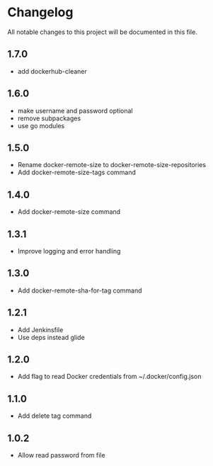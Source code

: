 # Changelog

All notable changes to this project will be documented in this file.

## 1.7.0

- add dockerhub-cleaner

## 1.6.0

- make username and password optional
- remove subpackages
- use go modules

## 1.5.0

- Rename docker-remote-size to docker-remote-size-repositories
- Add docker-remote-size-tags command

## 1.4.0

- Add docker-remote-size command

## 1.3.1

- Improve logging and error handling

## 1.3.0

- Add docker-remote-sha-for-tag command

## 1.2.1

- Add Jenkinsfile
- Use deps instead glide

## 1.2.0

- Add flag to read Docker credentials from ~/.docker/config.json

## 1.1.0

- Add delete tag command

## 1.0.2

- Allow read password from file
